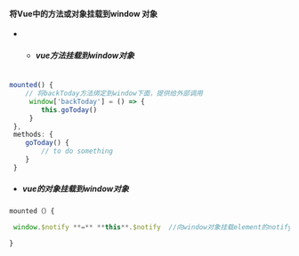 #### 将Vue中的方法或对象挂载到window 对象

- - ##### vue方法挂载到window对象

```js

mounted() {
    // 将backToday方法绑定到window下面，提供给外部调用
     window['backToday'] = () => {
        this.goToday()
     }
 },
 methods: {
    goToday() {
        // to do something
    }
 }
```

- ##### vue的对象挂载到window对象

```js
mounted（）{

 window.$notify **=** **this**.$notify  //向window对象挂载element的notify

}

```

